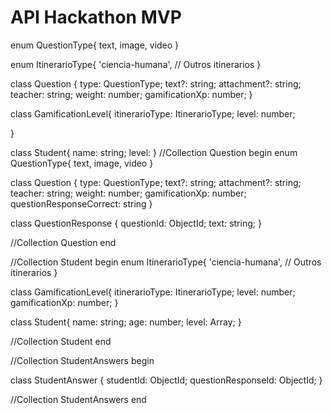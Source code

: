 # API Hackathon MVP


enum QuestionType{
    text, image, video
}

enum ItinerarioType{
    'ciencia-humana',
    // Outros itinerarios
}

class Question {
    type: QuestionType;
    text?: string;
    attachment?: string;
    teacher: string;
    weight: number;
    gamificationXp: number;
}

class GamificationLevel{
    itinerarioType: ItinerarioType;
    level: number;
    
}

class Student{
    name: string;
    level: 
}
//Collection Question begin
enum QuestionType{
    text, image, video
}

class Question {
    type: QuestionType;
    text?: string;
    attachment?: string;
    teacher: string;
    weight: number;
    gamificationXp: number;
    questionResponseCorrect: string
}

class QuestionResponse {
    questionId: ObjectId;
    text: string;
}

//Collection Question end

//Collection Student begin
enum ItinerarioType{
    'ciencia-humana',
    // Outros itinerarios
}

class GamificationLevel{
    itinerarioType: ItinerarioType;
    level: number;
    gamificationXp: number;
}

class Student{
    name: string;
    age: number;
    level: Array<GamificationLevel>;
}

//Collection Student end

//Collection StudentAnswers begin

class StudentAnswer {
    studentId: ObjectId;
    questionResponseId: ObjectId;
}

//Collection StudentAnswers end